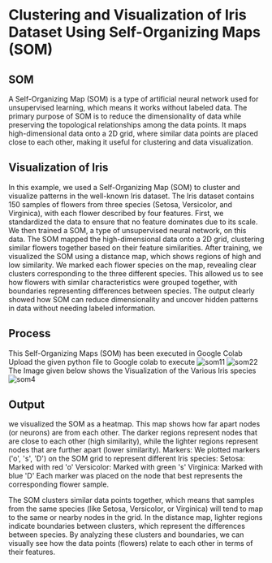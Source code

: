 # Clustering and Visualization of Iris Dataset Using Self-Organizing Maps (SOM)
## SOM
A Self-Organizing Map (SOM) is a type of artificial neural network used for unsupervised learning, which means it works without labeled data.
The primary purpose of SOM is to reduce the dimensionality of data while preserving the topological relationships among the data points.
It maps high-dimensional data onto a 2D grid, where similar data points are placed close to each other, making it useful for clustering and data visualization.
## Visualization of Iris
In this example, we used a Self-Organizing Map (SOM) to cluster and visualize patterns in the well-known Iris dataset. 
The Iris dataset contains 150 samples of flowers from three species (Setosa, Versicolor, and Virginica), with each flower described by four features. 
First, we standardized the data to ensure that no feature dominates due to its scale. We then trained a SOM, a type of unsupervised neural network, on this data. 
The SOM mapped the high-dimensional data onto a 2D grid, clustering similar flowers together based on their feature similarities. 
After training, we visualized the SOM using a distance map, which shows regions of high and low similarity.
We marked each flower species on the map, revealing clear clusters corresponding to the three different species. 
This allowed us to see how flowers with similar characteristics were grouped together, with boundaries representing differences between species. 
The output clearly showed how SOM can reduce dimensionality and uncover hidden patterns in data without needing labeled information.
## Process
This Self-Organizing Maps (SOM) has been executed in Google Colab
Upload the given python file to Google colab to execute
![som11](https://github.com/user-attachments/assets/6c8968a1-5d3f-4543-9e28-42abffe7ba6c)
![som22](https://github.com/user-attachments/assets/017cbea7-65d2-4fbd-9d67-5e7ef05ef097)
The Image given below shows the Visualization of the Various Iris species
![som4](https://github.com/user-attachments/assets/64f6c37f-2a5a-4cdd-9e4c-1325cdee8669)
## Output
we visualized the SOM as a heatmap. This map shows how far apart nodes (or neurons) are from each other. 
The darker regions represent nodes that are close to each other (high similarity), while the lighter regions represent nodes that are further apart (lower similarity).
Markers: We plotted markers ('o', 's', 'D') on the SOM grid to represent different Iris species:
Setosa: Marked with red 'o'
Versicolor: Marked with green 's'
Virginica: Marked with blue 'D'
Each marker was placed on the node that best represents the corresponding flower sample.


The SOM clusters similar data points together, which means that samples from the same species (like Setosa, Versicolor, or Virginica) will tend to map to the same or nearby nodes in the grid.
In the distance map, lighter regions indicate boundaries between clusters, which represent the differences between species. By analyzing these clusters and boundaries, we can visually see how the data points (flowers) relate to each other in terms of their features.
